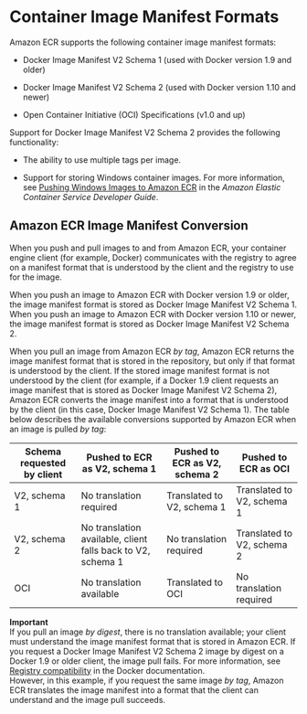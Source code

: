 # Container Image Manifest Formats<a name="image-manifest-formats"></a>

Amazon ECR supports the following container image manifest formats:

+ Docker Image Manifest V2 Schema 1 \(used with Docker version 1\.9 and older\)

+ Docker Image Manifest V2 Schema 2 \(used with Docker version 1\.10 and newer\)

+ Open Container Initiative \(OCI\) Specifications \(v1\.0 and up\)

Support for Docker Image Manifest V2 Schema 2 provides the following functionality:

+ The ability to use multiple tags per image\.

+ Support for storing Windows container images\. For more information, see [Pushing Windows Images to Amazon ECR](http://docs.aws.amazon.com/AmazonECS/latest/developerguide/windows_ecr.html) in the *Amazon Elastic Container Service Developer Guide*\.

## Amazon ECR Image Manifest Conversion<a name="image-manifest-conversion"></a>

When you push and pull images to and from Amazon ECR, your container engine client \(for example, Docker\) communicates with the registry to agree on a manifest format that is understood by the client and the registry to use for the image\. 

When you push an image to Amazon ECR with Docker version 1\.9 or older, the image manifest format is stored as Docker Image Manifest V2 Schema 1\. When you push an image to Amazon ECR with Docker version 1\.10 or newer, the image manifest format is stored as Docker Image Manifest V2 Schema 2\.

When you pull an image from Amazon ECR *by tag*, Amazon ECR returns the image manifest format that is stored in the repository, but only if that format is understood by the client\. If the stored image manifest format is not understood by the client \(for example, if a Docker 1\.9 client requests an image manifest that is stored as Docker Image Manifest V2 Schema 2\), Amazon ECR converts the image manifest into a format that is understood by the client \(in this case, Docker Image Manifest V2 Schema 1\)\. The table below describes the available conversions supported by Amazon ECR when an image is pulled *by tag*: 


| Schema requested by client | Pushed to ECR as V2, schema 1 | Pushed to ECR as V2, schema 2 | Pushed to ECR as OCI | 
| --- | --- | --- | --- | 
| V2, schema 1 | No translation required | Translated to V2, schema 1 | Translated to V2, schema 1 | 
| V2, schema 2 | No translation available, client falls back to V2, schema 1 | No translation required | Translated to V2, schema 2 | 
| OCI | No translation available | Translated to OCI | No translation required | 

**Important**  
If you pull an image *by digest*, there is no translation available; your client must understand the image manifest format that is stored in Amazon ECR\. If you request a Docker Image Manifest V2 Schema 2 image by digest on a Docker 1\.9 or older client, the image pull fails\. For more information, see [Registry compatibility](https://docs.docker.com/registry/compatibility/) in the Docker documentation\.  
However, in this example, if you request the same image *by tag*, Amazon ECR translates the image manifest into a format that the client can understand and the image pull succeeds\.